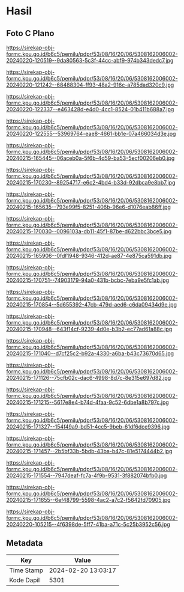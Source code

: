 # Hasil

## Foto C Plano

https://sirekap-obj-formc.kpu.go.id/b6c5/pemilu/pdpr/53/08/16/20/06/5308162006002-20240220-120519--9da80563-5c3f-44cc-abf9-974b343dedc7.jpg

https://sirekap-obj-formc.kpu.go.id/b6c5/pemilu/pdpr/53/08/16/20/06/5308162006002-20240220-121242--68488304-ff93-48a2-916c-a785dad320c9.jpg

https://sirekap-obj-formc.kpu.go.id/b6c5/pemilu/pdpr/53/08/16/20/06/5308162006002-20240220-122337--e463428d-e4d0-4cc1-8524-01b411b688a7.jpg

https://sirekap-obj-formc.kpu.go.id/b6c5/pemilu/pdpr/53/08/16/20/06/5308162006002-20240220-122555--53969764-eae8-4661-bb1e-07a466034d3e.jpg

https://sirekap-obj-formc.kpu.go.id/b6c5/pemilu/pdpr/53/08/16/20/06/5308162006002-20240215-165445--06aceb0a-5f6b-4d59-ba53-5ecf00206eb0.jpg

https://sirekap-obj-formc.kpu.go.id/b6c5/pemilu/pdpr/53/08/16/20/06/5308162006002-20240215-170230--89254717-e6c2-4bd4-b33d-92dbca9e8bb7.jpg

https://sirekap-obj-formc.kpu.go.id/b6c5/pemilu/pdpr/53/08/16/20/06/5308162006002-20240215-165635--793e99f5-8251-406b-96e6-d1076eab86ff.jpg

https://sirekap-obj-formc.kpu.go.id/b6c5/pemilu/pdpr/53/08/16/20/06/5308162006002-20240215-170030--0096103a-db11-45f1-87be-d622bbc3bce5.jpg

https://sirekap-obj-formc.kpu.go.id/b6c5/pemilu/pdpr/53/08/16/20/06/5308162006002-20240215-165906--0fdf1948-9346-412d-ae87-4e875ca591db.jpg

https://sirekap-obj-formc.kpu.go.id/b6c5/pemilu/pdpr/53/08/16/20/06/5308162006002-20240215-170751--74903179-94a0-431b-bcbc-7eba9e5fc1ab.jpg

https://sirekap-obj-formc.kpu.go.id/b6c5/pemilu/pdpr/53/08/16/20/06/5308162006002-20240215-170854--5d655392-47cb-479d-aed6-c6da09434d9e.jpg

https://sirekap-obj-formc.kpu.go.id/b6c5/pemilu/pdpr/53/08/16/20/06/5308162006002-20240215-170948--643f14cf-9239-4d0e-b3b2-ec77ad61a88c.jpg

https://sirekap-obj-formc.kpu.go.id/b6c5/pemilu/pdpr/53/08/16/20/06/5308162006002-20240215-171040--d7cf25c2-b92a-4330-a6ba-b43c73670d65.jpg

https://sirekap-obj-formc.kpu.go.id/b6c5/pemilu/pdpr/53/08/16/20/06/5308162006002-20240215-171126--75cfb02c-dac6-4998-8d7c-8e315e697d82.jpg

https://sirekap-obj-formc.kpu.go.id/b6c5/pemilu/pdpr/53/08/16/20/06/5308162006002-20240215-171215--5617e8e4-b74d-4faa-9c52-6dbe1a8b797c.jpg

https://sirekap-obj-formc.kpu.go.id/b6c5/pemilu/pdpr/53/08/16/20/06/5308162006002-20240215-171327--154f49a9-bd51-4cc5-9beb-61df6dce9396.jpg

https://sirekap-obj-formc.kpu.go.id/b6c5/pemilu/pdpr/53/08/16/20/06/5308162006002-20240215-171457--2b5bf33b-5bdb-43ba-b47c-81e5174444b2.jpg

https://sirekap-obj-formc.kpu.go.id/b6c5/pemilu/pdpr/53/08/16/20/06/5308162006002-20240215-171554--7947deaf-fc7a-4f9b-9531-3f882074bfb0.jpg

https://sirekap-obj-formc.kpu.go.id/b6c5/pemilu/pdpr/53/08/16/20/06/5308162006002-20240215-171655--6ef48799-5598-4ac2-a7c2-f5642fd70905.jpg

https://sirekap-obj-formc.kpu.go.id/b6c5/pemilu/pdpr/53/08/16/20/06/5308162006002-20240220-105215--4f6398de-5ff7-41ba-a71c-5c25b3952c56.jpg


## Metadata

| Key        | Value               |
| ---------- | ------------------- |
| Time Stamp | 2024-02-20 13:03:17 |
| Kode Dapil | 5301                |



